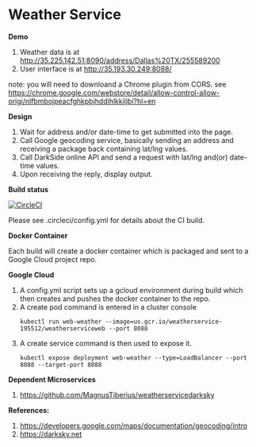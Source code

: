 # Weather Service

**Demo**
1. Weather data is at http://35.225.142.51:8090/address/Dallas%20TX/255589200
2. User interface is at http://35.193.30.249:8088/

note: you will need to downloand a Chrome plugin from CORS.
see https://chrome.google.com/webstore/detail/allow-control-allow-origi/nlfbmbojpeacfghkpbjhddihlkkiljbi?hl=en

**Design**

1. Wait for address and/or date-time to get submitted into the page.
2. Call Google geocoding service, basically sending an address and receiving a package back containing lat/lng values.
3. Call DarkSide online API and send a request with lat/lng and(or) date-time values.
4. Upon receiving the reply, display output.

**Build status**

[![CircleCI](https://circleci.com/gh/MagnusTiberius/weatherservice.svg?style=svg)](https://circleci.com/gh/MagnusTiberius/weatherservice)

Please see .circleci/config.yml for details about the CI build.

**Docker Container**

Each build will create a docker container which is packaged and sent to a Google Cloud project repo.


**Google Cloud**
1. A config.yml script sets up a gcloud environment during build which then creates and pushes the docker container to the repo.
2. A create pod command is entered in a cluster console
   ```
   kubectl run web-weather --image=us.gcr.io/weatherservice-195512/weatherserviceweb --port 8088
   ```
3. A create service command is then used to expose it.
   ```
   kubectl expose deployment web-weather --type=LoadBalancer --port 8088 --target-port 8088
   ```

**Dependent Microservices**

1. https://github.com/MagnusTiberius/weatherservicedarksky

**References:**
1. https://developers.google.com/maps/documentation/geocoding/intro
2. https://darksky.net
